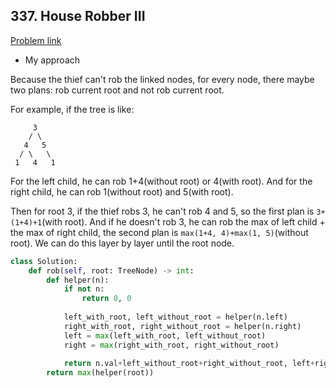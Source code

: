 ## 337. House Robber III

[Problem link](https://leetcode.com/problems/house-robber-iii/)

- My approach

Because the thief can't rob the linked nodes, for every node, there maybe two plans: rob current root and not rob current root.

For example, if the tree is like:

```
     3
    / \
   4   5
  / \   \ 
 1   4   1
```

For the left child, he can rob 1+4(without root) or 4(with root). And for the right child, he can rob 1(without root) and 5(with root).

Then for root 3, if the thief robs 3, he can't rob 4 and 5, so the first plan is `3+(1+4)+1`(with root). And if he doesn't rob 3, he can rob the max of left child + the max of right child, the second plan is `max(1+4, 4)+max(1, 5)`(without root). We can do this layer by layer until the root node.

```python
class Solution:
    def rob(self, root: TreeNode) -> int:
        def helper(n):
            if not n:
                return 0, 0
				
            left_with_root, left_without_root = helper(n.left)
            right_with_root, right_without_root = helper(n.right)
            left = max(left_with_root, left_without_root)
            right = max(right_with_root, right_without_root)
            
            return n.val+left_without_root+right_without_root, left+right
        return max(helper(root))
```

